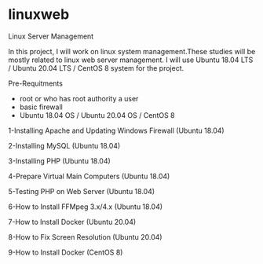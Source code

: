 # linuxweb

Linux Server Management

In this project, I will work on linux system management.These studies will be mostly related to linux web server management.
I will use Ubuntu 18.04 LTS / Ubuntu 20.04 LTS / CentOS 8 system for the project.


Pre-Requitments

- root or who has root authority a user
- basic firewall
- Ubuntu 18.04 OS / Ubuntu 20.04 OS / CentOS 8



1-Installing Apache and Updating Windows Firewall (Ubuntu 18.04)

2-Installing MySQL (Ubuntu 18.04)

3-Installing PHP (Ubuntu 18.04)

4-Prepare Virtual Main Computers (Ubuntu 18.04)

5-Testing PHP on Web Server (Ubuntu 18.04)

6-How to Install FFMpeg 3.x/4.x (Ubuntu 18.04)

7-How to Install Docker (Ubuntu 20.04)

8-How to Fix Screen Resolution (Ubuntu 20.04)

9-How to Install Docker (CentOS 8)